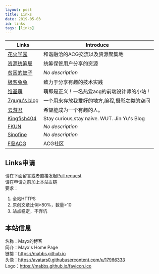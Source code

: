 ```yaml
---
layout: post
title: Links
date: 2019-05-03
id: links
tags: [links]
---
```


| Links | Introduce |
| - | - |
| [花火学园](https://www.sayhuahuo.shop/) | 和谐融洽的ACG交流以及资源聚集地 |
| [资源统筹局](https://gkdworld.com/) | 统筹保管用户分享的资源 |
| [贫困的蚊子](https://mozz.ie/) | *No description* |
| [极客兔兔](https://geektutu.com/) | 致力于分享有趣的技术实践 |
| [维基萌](https://www.wikimoe.com/) | 萌即是正义！一名热爱acg的前端设计师的小站！ |
| [7gugu's blog](https://www.7gugu.com/) | 一个用来存放我爱好的地方,编程,摄影之类的空间 |
| [云游君](https://www.yunyoujun.cn/) | 希望能成为一个有趣的人。 |
| [Kingfish404](https://blog.kingfish404.cn/) | Stay curious,stay naive. WUT. Jin Yu's Blog |
| [FKUN](https://blog.fkun.tech/) | *No description* |
| [Sinofine](https://sinofine.me/) | *No description* |
| [F岛ACG](https://acgfdao.com) | ACG社区 |


## Links申请
请在下面留言或者直接发起[Pull request](https://github.com/Mabbs/mabbs.github.io/pull/new/master)   
请在申请之前加上本站友链   
要求：
1. 全站HTTPS
2. 原创文章比例>80%，数量>10
3. 站点稳定，不弃坑

## 本站信息
名称：Mayx的博客   
简介：Mayx's Home Page   
链接：<https://mabbs.github.io>   
头像：<https://avatars0.githubusercontent.com/u/17966333>   
Logo：<https://mabbs.github.io/favicon.ico>
